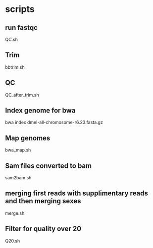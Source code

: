 # scripts

## run fastqc
QC.sh

## Trim
bbtrim.sh

## QC
QC_after_trim.sh

## Index genome for bwa

bwa index dmel-all-chromosome-r6.23.fasta.gz

## Map genomes

bwa_map.sh

## Sam files converted to bam

sam2bam.sh

## merging first reads with supplimentary reads and then merging sexes

merge.sh

## Filter for quality over 20

Q20.sh
